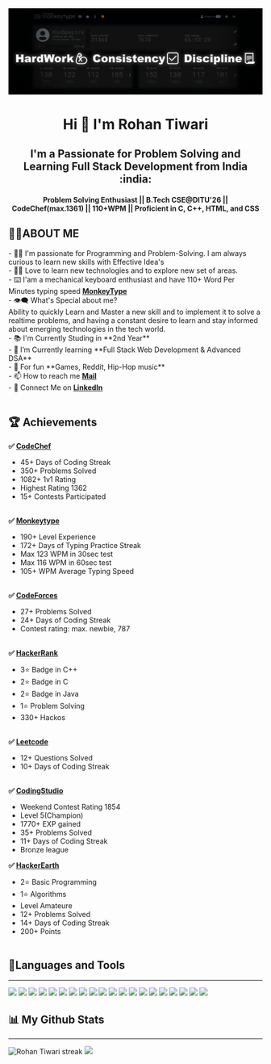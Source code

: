 <img src="background_1.png">
<h1 align="center"> Hi 👋 I'm <b>Rohan Tiwari</b></h1>
<h2 align="center"><b>I'm a Passionate for Problem Solving and Learning Full Stack Development from India :india:</b></h2>
<h4 align="center"><b>Problem Solving Enthusiast || B.Tech CSE@DITU'26 || CodeChef(max.1361) || 110+WPM || Proficient in C, C++, HTML, and CSS
</b></h4> 

<h2>🙋‍♂️ABOUT ME</h2>
- 🧑‍🎓 I'm passionate for Programming and Problem-Solving. I am always curious to learn new skills with Effective Idea's<br>
- 👨‍💻 Love to learn new technologies and to explore new set of areas.<br>
- ⌨️ I'am a mechanical keyboard enthusiast and have 110+ Word Per Minutes typing speed <a href="https://monkeytype.com/profile/RonSpectre"><b>MonkeyType</b></a><br>
- 👁‍🗨 What's Special about me? <br>
Ability to quickly Learn and Master a new skill and to implement it to solve a realtime problems, and having a constant desire to learn and stay informed about emerging technologies in the tech world.<br>
- 📚 I'm Currently Studing in **2nd Year**<br>
- 📘 I’m Currently learning **Full Stack Web Development & Advanced DSA**<br>
- 🎈 For fun **Games, Reddit, Hip-Hop music**<br>
- 📫 How to reach me <a href="mailto:rohantiwari2709@gmail.com"><b>Mail</b></a><br>
- 🔗 Connect Me on <a href="https://www.linkedin.com/in/rohan-tiwarii/"><b>LinkedIn</b></a><br> <br>

<h2>🏆 Achievements</h2>

<b>✅ <a href= "https://www.codechef.com/users/rohantiwari">CodeChef</a></b><br>
- 45+ Days of Coding Streak<br>
- 350+ Problems Solved<br>
- 1082+ 1v1 Rating<br>
- Highest Rating 1362<br>
- 15+ Contests Participated <br><br>

<b>✅ <a href= "https://monkeytype.com/profile/RohanTiwari">Monkeytype</a></b><br> 
- 190+ Level Experience<br>
- 172+ Days of Typing Practice Streak<br>
- Max 123 WPM in 30sec test<br>
- Max 116 WPM in 60sec test<br>
- 105+ WPM Average Typing Speed<br><br>

<b>✅ <a href= "https://codeforces.com/profile/tiwarirohan">CodeForces</a></b><br> 
- 27+ Problems Solved<br>
- 24+ Days of Coding Streak<br>
- Contest rating: max. newbie, 787<br><br>

<b>✅ <a href= "https://www.hackerrank.com/rohantiwari2709?hr_r=1">HackerRank</a></b><br> 
- 3⭐ Badge in C++<br>
- 2⭐ Badge in C<br>
- 2⭐ Badge in Java<br>
- 1⭐ Problem Solving<br>
- 330+ Hackos<br><br>

<b>✅ <a href= "https://leetcode.com/rohantiwari2709/">Leetcode</a></b><br> 
- 12+ Questions Solved<br>
- 10+ Days of Coding Streak<br><br>

<b>✅ <a href= "https://www.codingninjas.com/studio/profile/rohan_tiwari">CodingStudio</a></b><br> 
- Weekend Contest Rating 1854<br>
- Level 5(Champion)<br>
- 1770+ EXP gained<br>
- 35+ Problems Solved<br>
- 11+ Days of Coding Streak<br>
- Bronze league<br>

<b>✅ <a href= "https://www.hackerearth.com/@rohantiwari2709">HackerEarth</a></b><br> 
- 2⭐ Basic Programming<br>
- 1⭐ Algorithms<br>
- Level Amateure<br>
- 12+ Problems Solved<br>
- 14+ Days of Coding Streak<br>
- 200+ Points<br><br>

<h2>🚀Languages and Tools</h2> <hr>
<p align="left"> 
    <img src="https://img.icons8.com/?size=512&id=40669&format=png" width="100px" height="auto"/>
    <img src="https://img.icons8.com/?size=512&id=40670&format=png" width="100px" height="auto"/>
    <img src="https://img.icons8.com/?size=512&id=13679&format=png" width="100px" height="auto"/>
    <img src="https://img.icons8.com/?size=512&id=61466&format=png" width="100px" height="auto"/>
    <img src="https://img.icons8.com/?size=512&id=9OGIyU8hrxW5&format=png" width="100px" height="auto"/>
    <img src="https://img.icons8.com/?size=512&id=20906&format=png" width="100px" height="auto"/>
    <img src="https://img.icons8.com/?size=512&id=12599&format=png" width="100px" height="auto"/>
    <img src="https://img.icons8.com/?size=512&id=20909&format=png" width="100px" height="auto"/>
    <img src="https://img.icons8.com/?size=512&id=21278&format=png" width="100px" height="auto"/>
    <img src="https://img.icons8.com/?size=512&id=F6H2fsqXKBwH&format=png" width="100px" height="auto"/>
    <img src="https://img.icons8.com/?size=512&id=gXoJoyTtYXFg&format=png" width="100px" height="auto"/>
    <img src="https://img.icons8.com/?size=512&id=-5h34CbaUb09&format=png" width="100px" height="auto"/>
    <img src="https://img.icons8.com/?size=512&id=O4SEeX66BY8o&format=png" width="100px" height="auto"/>
    <img src="https://img.icons8.com/?size=512&id=YSy0lU4Y0X4z&format=png" width="100px" height="auto"/>
    <img src="https://img.icons8.com/?size=512&id=mT2bzIQRdfpR&format=png" width="100px" height="auto"/>
    <img src="https://img.icons8.com/?size=512&id=AbQBhN9v62Ob&format=png" width="100px" height="auto"/>
    <img src="https://upload.wikimedia.org/wikipedia/commons/e/e8/HackerEarth_logo.png" width="100px" height="auto"/>
    <img src="https://img.icons8.com/?size=512&id=6RHskkZGRABM&format=png" width="100px" height="auto"/>
    <img src="https://typingstats.com/partners/monkeytype.png" width="100px" height="auto"/>
    <img src="https://yt3.googleusercontent.com/kv5nH1CBnmIJ-1g2hmmTm_GekJfaYothHb1HmgAU8IB9zdu3y7vVVtCTEGPqs_dHbr0XEB_anyM=s900-c-k-c0x00ffffff-no-rj" width="100px" height="auto"/>
</p>



<h2>📊 My Github Stats</h2>
<hr>
    <p align="centre">   <a> <img title="🔥 Get streak stats for your profile at git.io/streak-stats" alt="Rohan Tiwari streak" src="https://github-readme-streak-stats.herokuapp.com/?user=mairohanhoon&theme=black-ice&hide_border=true&stroke=0000&background=060A0CD0"/></a
  </p>

<picture>
  <source
    srcset="https://github-readme-stats.vercel.app/api?username=mairohanhoon&show_icons=true&theme=tokyonight"
    media="(prefers-color-scheme: dark)"
  />
  <source
    srcset="https://github-readme-stats.vercel.app/api?username=mairohanhoon&show_icons=true"
    media="(prefers-color-scheme: light), (prefers-color-scheme: no-preference)"
  />
  <img src="https://github-readme-stats.vercel.app/api?username=mairohanhoon&show_icons=true" />
</picture>


<br>
<!-- <a href="https://github.com/mairohanhoon/github-readme-stats"><img alt="Rohan Tiwari Github Stats" src="https://github-readme-stats.vercel.app/api?username=mairohanhoon&show_icons=true&count_private=true&theme=react&hide_border=true&bg_color=0D1117" /></a>
  <a href="https://github.com/mairohanhoon/github-readme-stats"><img alt="Rohan Tiwari Top Languages" src="https://github-readme-stats.vercel.app/api/top-langs/?username=mairohanhoon&langs_count=8&count_private=true&layout=compact&theme=react&hide_border=true&bg_color=0D1117" /></a>
  <br/>
  <b>Note:</b> Top languages is only a metric of the languages my public code consists of and doesn't reflect experience or skill level. -->

<br/>
